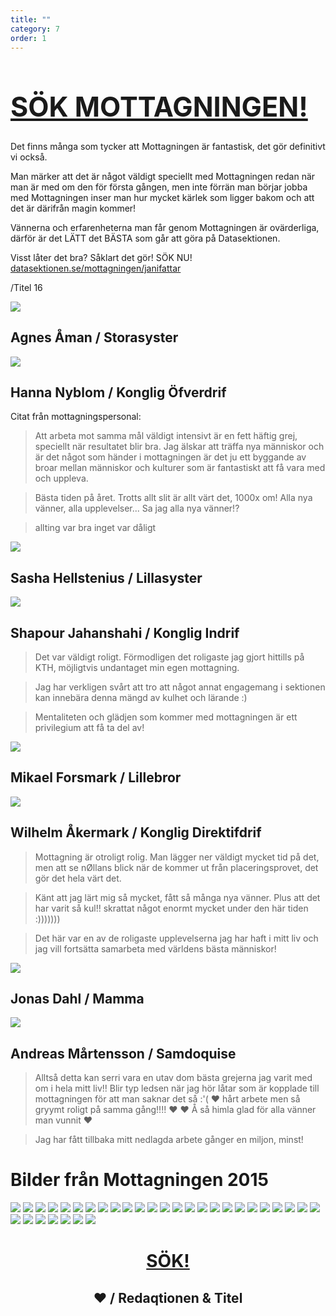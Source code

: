 ```yaml
---
title: ""
category: 7
order: 1
---
```


<style>
  img {
    max-height: none;
  }
  q {
    font-style: italic;
  }
</style>

<h1 style="font-size: 4.5vw;">
  <a href="http://datasektionen.se/mottagningen/janifattar">SÖK MOTTAGNINGEN!</a>
</h1>
Det finns många som tycker att Mottagningen är fantastisk, det gör definitivt vi också.

Man märker att det är något väldigt speciellt med Mottagningen redan när man är med om den för första gången, men inte förrän man börjar jobba med Mottagningen inser man hur mycket kärlek som ligger bakom och att det är därifrån magin kommer!

Vännerna och erfarenheterna man får genom Mottagningen är ovärderliga, därför är det LÄTT det BÄSTA som går att göra på Datasektionen.

Visst låter det bra? Såklart det gör! SÖK NU!
<a href="http://datasektionen.se/mottagningen/janifattar">datasektionen.se/mottagningen/janifattar</a>

/Titel 16

<article>
  <p>
   <img src="http://i.imgur.com/uLDJqUr.jpg">
 </p>
 <h2>Agnes Åman / Storasyster</h2>
 <p>
   <img src="http://i.imgur.com/tajX6wA.jpg">
 </p>
 <h2>Hanna Nyblom / Konglig Öfverdrif</h2>
</article>

<article>
  <p>Citat från mottagningspersonal:</p>
 <blockquote><p>Att arbeta mot samma mål väldigt intensivt är en fett häftig grej, speciellt när resultatet blir bra. Jag älskar att träffa nya människor och är det något som händer i mottagningen är det ju ett byggande av broar mellan människor och kulturer som är fantastiskt att få vara med och uppleva.</p></blockquote>

  <blockquote><p>Bästa tiden på året. Trotts allt slit är allt värt det, 1000x om! Alla nya vänner, alla upplevelser... Sa jag alla nya vänner!?</p></blockquote>

  <blockquote><p>allting var bra inget var dåligt</p></blockquote>
</article>

<article>
  <p>
    <img src="http://i.imgur.com/wnjQPzj.jpg">
  </p>
  <h2>Sasha Hellstenius / Lillasyster</h2>
  <p>
    <img src="http://i.imgur.com/hIofx66.jpg">
  </p>
  <h2>Shapour Jahanshahi / Konglig Indrif</h2>
</article>

<article>
  <blockquote><p>Det var väldigt roligt. Förmodligen det roligaste jag gjort hittills på KTH, möjligtvis undantaget min egen mottagning.</p></blockquote>

  <blockquote><p>Jag har verkligen svårt att tro att något annat engagemang i sektionen kan innebära denna mängd av kulhet och lärande :)</p></blockquote>

  <blockquote><p>Mentaliteten och glädjen som kommer med mottagningen är ett privilegium att få ta del av!</p></blockquote>
</article>

<article>
  <p>
    <img src="http://i.imgur.com/stPMYRY.jpg">
  </p>
  <h2>Mikael Forsmark / Lillebror</h2>
  <p>
    <img src="http://i.imgur.com/J680N7R.jpg">
  </p>
  <h2>Wilhelm Åkermark / Konglig Direktifdrif</h2>
</article>

<article>
  <blockquote><p>Mottagning är otroligt rolig. Man lägger ner väldigt mycket tid på det, men att se nØllans blick när de kommer ut från placeringsprovet, det gör det hela värt det.</p></blockquote>

  <blockquote><p>Känt att jag lärt mig så mycket, fått så många nya vänner. Plus att det har varit så kul!! skrattat något enormt mycket under den här tiden :)))))))</p></blockquote>

  <blockquote><p>Det här var en av de roligaste upplevelserna jag har haft i mitt liv och jag vill fortsätta samarbeta med världens bästa människor!</p></blockquote>
</article>

<article>
  <p>
    <img src="http://i.imgur.com/ZFRwETw.jpg">
  </p>
  <h2>Jonas Dahl / Mamma</h2>
  <p>
    <img src="http://i.imgur.com/FThczN0.jpg">
  </p>
  <h2>Andreas Mårtensson / Samdoquise</h2>
</article>

<article>
  <blockquote><p>Alltså detta kan serri vara en utav dom bästa grejerna jag varit med om i hela mitt liv!! Blir typ ledsen när jag hör låtar som är kopplade till mottagningen för att man saknar det så :'( &hearts; hårt arbete men så gryymt roligt på samma gång!!!! &hearts; &hearts; Å så himla glad för alla vänner man vunnit &hearts; </p></blockquote>

  <blockquote><p>Jag har fått tillbaka mitt nedlagda arbete gånger en miljon, minst!</p></blockquote>
</article>

<h1>Bilder från Mottagningen 2015</h1>
<p>
  <img src="http://i.imgur.com/NXPFA3K.jpg">
  <img src="http://i.imgur.com/3UQLM9O.jpg">
  <img src="http://i.imgur.com/adSN9rC.jpg">
  <img src="http://i.imgur.com/ercmW7J.jpg">
  <img src="http://i.imgur.com/apqzTZw.jpg">
  <img src="http://i.imgur.com/wAh55aI.jpg">
  <img src="http://i.imgur.com/LcsocUx.jpg">
  <img src="http://i.imgur.com/r2iNSSd.jpg">
  <img src="http://i.imgur.com/Rm1L2cS.jpg">
  <img src="http://i.imgur.com/tfLnTkj.jpg">
  <img src="http://i.imgur.com/ZQG9xTa.jpg">
  <img src="http://i.imgur.com/KpvriRF.jpg">
  <img src="http://i.imgur.com/IYoTzTx.jpg">
  <img src="http://i.imgur.com/4dlUlna.jpg">
  <img src="http://i.imgur.com/uVUDq4c.jpg">
  <img src="http://i.imgur.com/k3Wn6ru.jpg">
  <img src="http://i.imgur.com/5ZVQcWK.jpg">
  <img src="http://i.imgur.com/RJPF87S.jpg">
  <img src="http://i.imgur.com/RbO0Ajh.jpg">
  <img src="http://i.imgur.com/40U2gBJ.jpg">
  <img src="http://i.imgur.com/ZBei6kD.jpg">
  <img src="http://i.imgur.com/Wu3ezFy.jpg">
  <img src="http://i.imgur.com/Ny2yUAm.jpg">
  <img src="http://i.imgur.com/5IdCQ1k.jpg">
  <img src="http://i.imgur.com/Oi39Z5S.jpg">
  <img src="http://i.imgur.com/7MlVqY6.jpg">
  <img src="http://i.imgur.com/GphwMYq.jpg">
  <img src="http://i.imgur.com/VztBuCg.jpg">
  <img src="http://i.imgur.com/2aA9r0o.jpg">
  <img src="http://i.imgur.com/IgctacB.jpg">
  <img src="http://i.imgur.com/WUaiiKo.jpg">
  <img src="http://i.imgur.com/h6AMfL7.jpg">
</p>

<header>
  <h1>
    <a href="http://datasektionen.se/mottagningen/janifattar">SÖK!</a>
  </h1>
  <h2>
    <span class="heart">&hearts;</span> / Redaqtionen &amp; Titel
  </h2>
</header>
